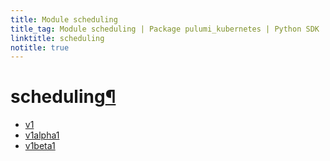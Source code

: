 ```yaml
---
title: Module scheduling
title_tag: Module scheduling | Package pulumi_kubernetes | Python SDK
linktitle: scheduling
notitle: true
---
```


<div class="section" id="scheduling">
<h1>scheduling<a class="headerlink" href="#scheduling" title="Permalink to this headline">¶</a></h1>
<div class="toctree-wrapper compound">
<ul>
<li class="toctree-l1"><a class="reference internal" href="v1/">v1</a></li>
<li class="toctree-l1"><a class="reference internal" href="v1alpha1/">v1alpha1</a></li>
<li class="toctree-l1"><a class="reference internal" href="v1beta1/">v1beta1</a></li>
</ul>
</div>
</div>
